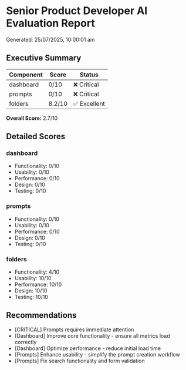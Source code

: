# Senior Product Developer AI Evaluation Report

Generated: 25/07/2025, 10:00:01 am

## Executive Summary

| Component | Score | Status |
|-----------|-------|--------|
| dashboard | 0/10 | ❌ Critical |
| prompts | 0/10 | ❌ Critical |
| folders | 8.2/10 | ✅ Excellent |

**Overall Score:** 2.7/10

## Detailed Scores

### dashboard
- Functionality: 0/10
- Usability: 0/10
- Performance: 0/10
- Design: 0/10
- Testing: 0/10

### prompts
- Functionality: 0/10
- Usability: 0/10
- Performance: 0/10
- Design: 0/10
- Testing: 0/10

### folders
- Functionality: 4/10
- Usability: 10/10
- Performance: 10/10
- Design: 10/10
- Testing: 10/10

## Recommendations

- [CRITICAL] Prompts requires immediate attention
- [Dashboard] Improve core functionality - ensure all metrics load correctly
- [Dashboard] Optimize performance - reduce initial load time
- [Prompts] Enhance usability - simplify the prompt creation workflow
- [Prompts] Fix search functionality and form validation


